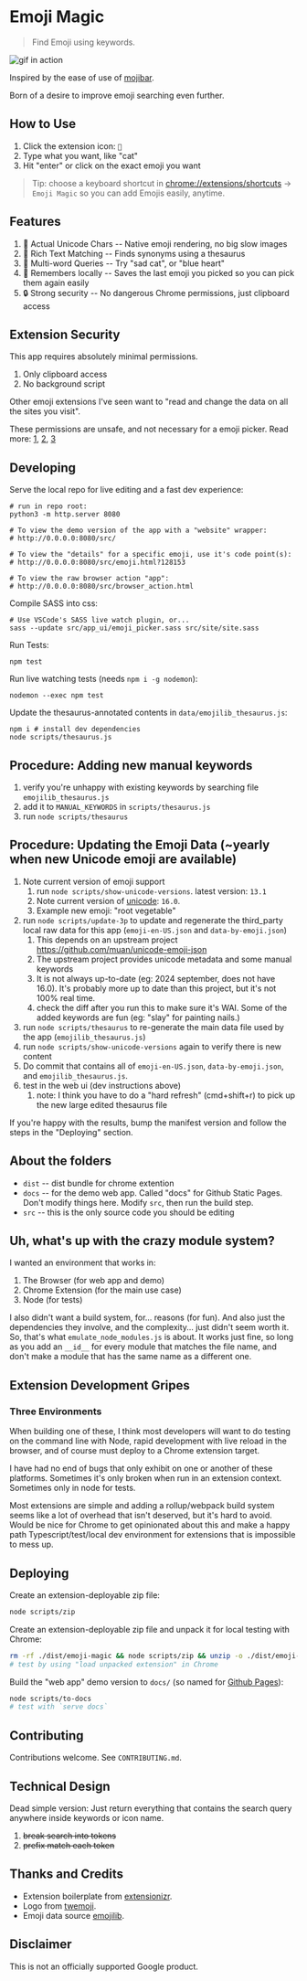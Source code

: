 # Emoji Magic

> Find Emoji using keywords.

![gif in action](./screenshots/demo.gif?raw=true)

Inspired by the ease of use of [mojibar](https://github.com/muan/mojibar).

Born of a desire to improve emoji searching even further.

## How to Use

1. Click the extension icon: `🔮`
2. Type what you want, like "cat"
3. Hit "enter" or click on the exact emoji you want

> Tip: choose a keyboard shortcut in [chrome://extensions/shortcuts](chrome://extensions/shortcuts) -> `Emoji Magic` so you can add Emojis easily, anytime.

## Features

1. 🔧 Actual Unicode Chars -- Native emoji rendering, no big slow images
2. 📘 Rich Text Matching -- Finds synonyms using a thesaurus
3. 🔗 Multi-word Queries -- Try "sad cat", or "blue heart"
4. 🧠 Remembers locally -- Saves the last emoji you picked so you can pick them again easily
5. 🔒 Strong security -- No dangerous Chrome permissions, just clipboard access

## Extension Security

This app requires absolutely minimal permissions.

1. Only clipboard access
1. No background script

Other emoji extensions I've seen want to "read and change the data on all the sites you visit".

These permissions are unsafe, and not necessary for a emoji picker. Read more: [1], [2], [3]

## Developing

Serve the local repo for live editing and a fast dev experience:

```
# run in repo root:
python3 -m http.server 8080

# To view the demo version of the app with a "website" wrapper:
# http://0.0.0.0:8080/src/

# To view the "details" for a specific emoji, use it's code point(s):
# http://0.0.0.0:8080/src/emoji.html?128153

# To view the raw browser action "app":
# http://0.0.0.0:8080/src/browser_action.html
```

Compile SASS into css:

    # Use VSCode's SASS live watch plugin, or...
    sass --update src/app_ui/emoji_picker.sass src/site/site.sass

Run Tests:

    npm test

Run live watching tests (needs `npm i -g nodemon`):

    nodemon --exec npm test


Update the thesaurus-annotated contents in `data/emojilib_thesaurus.js`:

    npm i # install dev dependencies
    node scripts/thesaurus.js

## Procedure: Adding new manual keywords

1. verify you're unhappy with existing keywords by searching file `emojilib_thesaurus.js`
1. add it to `MANUAL_KEYWORDS` in `scripts/thesaurus.js`
1. run `node scripts/thesaurus`

## Procedure: Updating the Emoji Data (~yearly when new Unicode emoji are available)

1. Note current version of emoji support
    1. run `node scripts/show-unicode-versions`. latest version: `13.1`
    1. Note current version of [unicode](https://www.unicode.org/emoji/charts-16.0/emoji-released.html): `16.0`.
    1. Example new emoji: "root vegetable"
1. run `node scripts/update-3p` to update and regenerate the third_party local raw data for this app (`emoji-en-US.json` and `data-by-emoji.json`)
    1. This depends on an upstream project https://github.com/muan/unicode-emoji-json
    1. The upstream project provides unicode metadata and some manual keywords
    1. It is not always up-to-date (eg: 2024 september, does not have 16.0). It's probably more up to date than this project, but it's not 100% real time.
    1. check the diff after you run this to make sure it's WAI. Some of the added keywords are fun (eg: "slay" for painting nails.)
1. run `node scripts/thesaurus` to re-generate the main data file used by the app (`emojilib_thesaurus.js`)
1. run `node scripts/show-unicode-versions` again to verify there is new content
1. Do commit that contains all of `emoji-en-US.json`, `data-by-emoji.json`, and `emojilib_thesaurus.js`.
1. test in the web ui (dev instructions above)
    1. note: I think you have to do a "hard refresh" (cmd+shift+r) to pick up the new large edited thesaurus file

If you're happy with the results, bump the manifest version and follow the steps in the "Deploying" section.

## About the folders

* `dist` -- dist bundle for chrome extention
* `docs` -- for the demo web app. Called "docs" for Github Static Pages. Don't modify things here. Modify `src`, then run the build step.
* `src` -- this is the only source code you should be editing

## Uh, what's up with the crazy module system?

I wanted an environment that works in:

1. The Browser (for web app and demo)
2. Chrome Extension (for the main use case)
3. Node (for tests)

I also didn't want a build system, for... reasons (for fun). And also just the dependencies they involve, and the complexity... just didn't seem worth it. So, that's what `emulate_node_modules.js` is about. It works just fine, so long as you add an `__id__` for every module that matches the file name, and don't make a module that has the same name as a different one.

## Extension Development Gripes

### Three Environments

When building one of these, I think most developers will want to do testing on the command line with Node, rapid development with live reload in the browser, and of course must deploy to a Chrome extension target.

I have had no end of bugs that only exhibit on one or another of these platforms. Sometimes it's only broken when run in an extension context. Sometimes only in node for tests.

Most extensions are simple and adding a rollup/webpack build system seems like a lot of overhead that isn't deserved, but it's hard to avoid. Would be nice for Chrome to get opinionated about this and make a happy path Typescript/test/local dev environment for extensions that is impossible to mess up.

## Deploying

Create an extension-deployable zip file:

```sh
node scripts/zip
```

Create an extension-deployable zip file and unpack it for local testing with Chrome:

```sh
rm -rf ./dist/emoji-magic && node scripts/zip && unzip -o ./dist/emoji-magic.zip -d ./dist/emoji-magic
# test by using "load unpacked extension" in Chrome
```

Build the "web app" demo version to `docs/` (so named for [Github Pages](https://help.github.com/en/github/working-with-github-pages/configuring-a-publishing-source-for-your-github-pages-site#choosing-a-publishing-source)):

```sh
node scripts/to-docs
# test with `serve docs`
```

## Contributing

Contributions welcome. See `CONTRIBUTING.md`.

## Technical Design

Dead simple version: Just return everything that contains the search query anywhere inside keywords or icon name.

1. ~~break search into tokens~~
2. ~~prefix match each token~~

## Thanks and Credits

* Extension boilerplate from [extensionizr](extensionizr.com).
* Logo from [twemoji](https://github.com/twitter/twemoji).
* Emoji data source [emojilib](https://github.com/muan/emojilib).

[1]: https://www.extrahop.com/company/blog/2018/fake-chrome-extension-threat-hunt/

[2]: https://www.wired.com/story/chrome-extension-malware/

[3]: https://krebsonsecurity.com/2018/09/browser-extensions-are-they-worth-the-risk/

## Disclaimer

This is not an officially supported Google product.